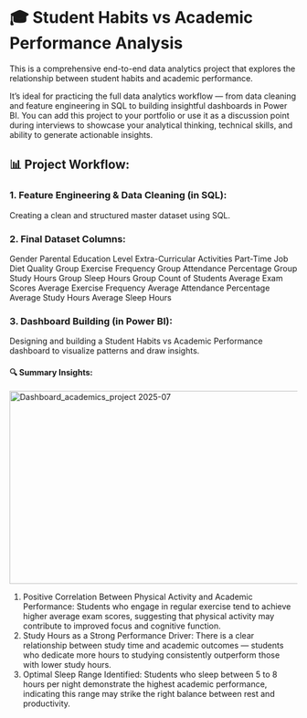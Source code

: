 # 🎓 Student Habits vs Academic Performance Analysis
This is a comprehensive end-to-end data analytics project that explores the relationship between student habits and academic performance.

It’s ideal for practicing the full data analytics workflow — from data cleaning and feature engineering in SQL to building insightful dashboards in Power BI.
You can add this project to your portfolio or use it as a discussion point during interviews to showcase your analytical thinking, technical skills, and ability to generate actionable insights.

## 📊 Project Workflow:
### 1. Feature Engineering & Data Cleaning (in SQL):
 Creating a clean and structured master dataset using SQL.

### 2. Final Dataset Columns:
Gender
Parental Education Level
Extra-Curricular Activities
Part-Time Job
Diet Quality Group
Exercise Frequency Group
Attendance Percentage Group
Study Hours Group
Sleep Hours Group
Count of Students
Average Exam Scores
Average Exercise Frequency
Average Attendance Percentage
Average Study Hours
Average Sleep Hours

### 3. Dashboard Building (in Power BI):
 Designing and building a Student Habits vs Academic Performance dashboard to visualize patterns and draw insights.

#### 🔍 Summary Insights:

<img width="599" height="338" alt="Dashboard_academics_project  2025-07" src="https://github.com/user-attachments/assets/e4b7f4fe-8863-427b-8fb1-d6c28af98c82" />

1. Positive Correlation Between Physical Activity and Academic Performance: Students who engage in regular exercise tend to achieve higher average exam scores, suggesting that physical activity may contribute to improved focus and cognitive function.
2. Study Hours as a Strong Performance Driver: There is a clear relationship between study time and academic outcomes — students who dedicate more hours to studying consistently outperform those with lower study hours.
3. Optimal Sleep Range Identified: Students who sleep between 5 to 8 hours per night demonstrate the highest academic performance, indicating this range may strike the right balance between rest and productivity.
